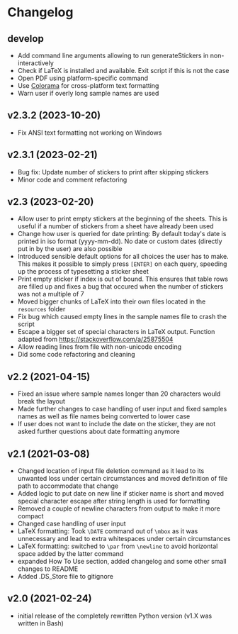 # Changelog

## develop

- Add command line arguments allowing to run generateStickers in non-interactively
- Check if LaTeX is installed and available. Exit script if this is not the case
- Open PDF using platform-specific command
- Use [Colorama](https://github.com/tartley/colorama) for cross-platform text formatting
- Warn user if overly long sample names are used

## v2.3.2 (2023-10-20)

- Fix ANSI text formatting not working on Windows

## v2.3.1 (2023-02-21)

- Bug fix: Update number of stickers to print after skipping stickers
- Minor code and comment refactoring

## v2.3 (2023-02-20)

- Allow user to print empty stickers at the beginning of the sheets. This is useful if a number of stickers from a sheet have already been used
- Change how user is queried for date printing: By default today's date is printed in iso format (yyyy-mm-dd). No date or custom dates (directly put in by the user) are also possible
- Introduced sensible default options for all choices the user has to make. This makes it possible to simply press `[ENTER]` on each query, speeding up the process of typesetting a sticker sheet
- Print empty sticker if index is out of bound. This ensures that table rows are filled up and fixes a bug that occured when the number of stickers was not a multiple of 7
- Moved bigger chunks of LaTeX into their own files located in the `resources` folder
- Fix bug which caused empty lines in the sample names file to crash the script
- Escape a bigger set of special characters in LaTeX output. Function adapted from <https://stackoverflow.com/a/25875504>
- Allow reading lines from file with non-unicode encoding
- Did some code refactoring and cleaning

## v2.2 (2021-04-15)

- Fixed an issue where sample names longer than 20 characters would break the layout
- Made further changes to case handling of user input and fixed samples names as well as file names being converted to lower case
- If user does not want to include the date on the sticker, they are not asked further questions about date formatting anymore

## v2.1 (2021-03-08)

- Changed location of input file deletion command as it lead to its unwanted loss under certain circumstances and moved definition of file path to accommodate that change
- Added logic to put date on new line if sticker name is short and moved special character escape after string length is used for formatting
- Removed a couple of newline characters from output to make it more compact
- Changed case handling of user input
- LaTeX formatting: Took `\DATE` command out of `\mbox` as it was unnecessary and lead to extra whitespaces under certain circumstances
- LaTeX formatting: switched to `\par` from `\newline` to avoid horizontal space added by the latter command
- expanded How To Use section, added changelog and some other small changes to README
- Added .DS_Store file to gitignore

## v2.0 (2021-02-24)

- initial release of the completely rewritten Python version (v1.X was written in Bash)
